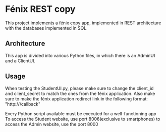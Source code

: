 # Fénix REST copy

This project implements a fénix copy app, implemented in REST architecture with the databases implemented in SQL.

## Architecture

This app is divided into various Python files, in which there is an AdminUI and a ClientUI.

## Usage

When testing the StudentUI.py, please make sure to change the client_id and client_secret to match the ones from the fénix application. Also make sure to make the fénix application redirect link in the following format: "http://<your ipv4 adress>/callback"

Every Python script available must be executed for a well-functioning app
To access the Student website, use port 8006(exclusive to smartphones)
to access the Admin website, use the port 8000

